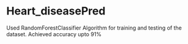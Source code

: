# Heart_diseasePred
Used RandomForestClassifier Algorithm for training and testing of the dataset. Achieved accuracy upto 91%
